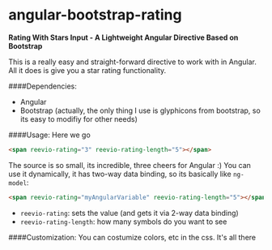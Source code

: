 angular-bootstrap-rating
========================
 **Rating With Stars Input - A Lightweight Angular Directive Based on Bootstrap**

This is a really easy and straight-forward directive to work with in Angular.
All it does is give you a star rating functionality.

####Dependencies:
- Angular
- Bootstrap (actually, the only thing I use is glyphicons from bootstrap, so its easy to modifiy for other needs)

####Usage:
Here we go
```html
<span reevio-rating="3" reevio-rating-length="5"></span>
```
The source is so small, its incredible, three cheers for Angular :)
You can use it dynamically, it has two-way data binding, so its basically like `ng-model`:
```html
<span reevio-rating="myAngularVariable" reevio-rating-length="5"></span>
```

- `reevio-rating`: sets the value (and gets it via 2-way data binding)
- `reevio-rating-length`: how many symbols do you want to see


####Customization:
You can costumize colors, etc in the css. It's all there


